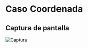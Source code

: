 # Caso Coordenada

## Captura de pantalla

![Captura](/POO_Ejercicios/CasoCoordenada/Documentos/captura_pantalla.png)
